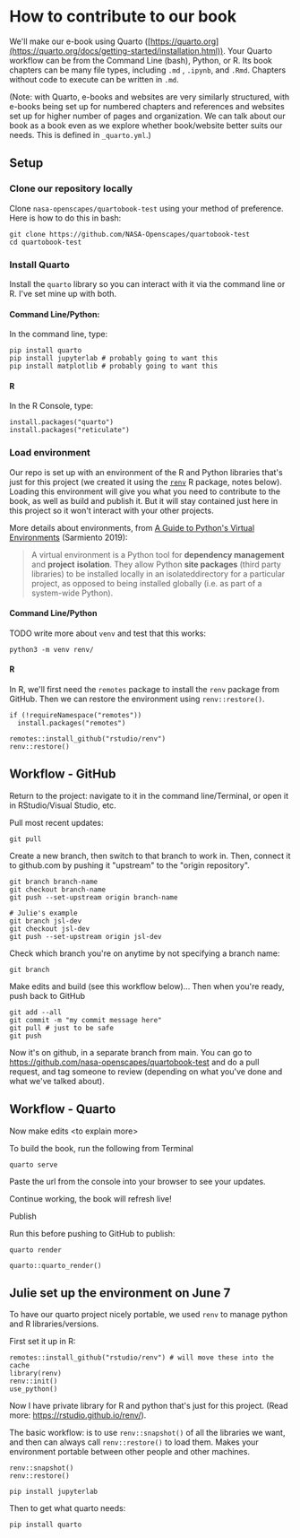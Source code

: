 # How to contribute to our book

We'll make our e-book using Quarto ([https://quarto.org](https://quarto.org/docs/getting-started/installation.html)). Your Quarto workflow can be from the Command Line (bash), Python, or R. Its book chapters can be many file types, including `.md` , `.ipynb`, and `.Rmd`. Chapters without code to execute can be written in `.md`.

(Note: with Quarto, e-books and websites are very similarly structured, with e-books being set up for numbered chapters and references and websites set up for higher number of pages and organization. We can talk about our book as a book even as we explore whether book/website better suits our needs. This is defined in `_quarto.yml`.)

## Setup

### Clone our repository locally

Clone `nasa-openscapes/quartobook-test` using your method of preference. Here is how to do this in bash:

```{bash}
git clone https://github.com/NASA-Openscapes/quartobook-test
cd quartobook-test
```

### Install Quarto

Install the `quarto` library so you can interact with it via the command line or R. I've set mine up with both.

#### Command Line/Python:

In the command line, type:

```{bash}
pip install quarto
pip install jupyterlab # probably going to want this
pip install matplotlib # probably going to want this
```

#### R

In the R Console, type:

```{r, eval=FALSE}
install.packages("quarto")
install.packages("reticulate")
```

### Load environment

Our repo is set up with an environment of the R and Python libraries that's just for this project (we created it using the [`renv`](https://rstudio.github.io/renv/) R package, notes below). Loading this environment will give you what you need to contribute to the book, as well as build and publish it. But it will stay contained just here in this project so it won't interact with your other projects.

More details about environments, from [A Guide to Python's Virtual Environments](https://towardsdatascience.com/virtual-environments-104c62d48c54) (Sarmiento 2019):

> A virtual environment is a Python tool for **dependency management** and **project** **isolation**. They allow Python **site packages** (third party libraries) to be installed locally in an isolateddirectory for a particular project, as opposed to being installed globally (i.e. as part of a system-wide Python).

#### Command Line/Python

TODO write more about `venv` and test that this works:

```{bash}
python3 -m venv renv/
```

#### R

In R, we'll first need the `remotes` package to install the `renv` package from GitHub. Then we can restore the environment using `renv::restore()`.

```{r}
if (!requireNamespace("remotes"))
  install.packages("remotes")

remotes::install_github("rstudio/renv")
renv::restore()

```

## Workflow - GitHub

Return to the project: navigate to it in the command line/Terminal, or open it in RStudio/Visual Studio, etc.

Pull most recent updates:

```{bash}
git pull 
```

Create a new branch, then switch to that branch to work in. Then, connect it to github.com by pushing it "upstream" to the "origin repository".

```{bash}
git branch branch-name
git checkout branch-name
git push --set-upstream origin branch-name

# Julie's example
git branch jsl-dev
git checkout jsl-dev
git push --set-upstream origin jsl-dev
```

Check which branch you're on anytime by not specifying a branch name:

```{bash}
git branch
```

Make edits and build (see this workflow below)... Then when you're ready, push back to GitHub

```{bash}
git add --all
git commit -m "my commit message here"
git pull # just to be safe
git push 
```

Now it's on github, in a separate branch from main. You can go to <https://github.com/nasa-openscapes/quartobook-test> and do a pull request, and tag someone to review (depending on what you've done and what we've talked about).

## Workflow - Quarto

Now make edits \<to explain more\>

To build the book, run the following from Terminal

```{bash}
quarto serve
```

Paste the url from the console into your browser to see your updates.

Continue working, the book will refresh live!

Publish

Run this before pushing to GitHub to publish:

```{bash}
quarto render
```

    quarto::quarto_render()

## Julie set up the environment on June 7

To have our quarto project nicely portable, we used `renv` to manage python and R libraries/versions.

First set it up in R:

```{r, eval=FALSE}
remotes::install_github("rstudio/renv") # will move these into the cache
library(renv)
renv::init()
use_python()
```

Now I have private library for R and python that's just for this project. (Read more: <https://rstudio.github.io/renv/>).

The basic workflow: is to use `renv::snapshot()` of all the libraries we want, and then can always call `renv::restore()` to load them. Makes your environment portable between other people and other machines.

```{r, eval=FALSE}
renv::snapshot()
renv::restore()
```

```{bash}
pip install jupyterlab
```

Then to get what quarto needs:

```{bash}
pip install quarto
```
